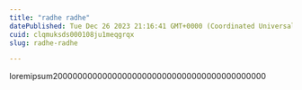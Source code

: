 ```yaml
---
title: "radhe radhe"
datePublished: Tue Dec 26 2023 21:16:41 GMT+0000 (Coordinated Universal Time)
cuid: clqmuksds000108ju1meqgrqx
slug: radhe-radhe

---
```


loremipsum2000000000000000000000000000000000000000000